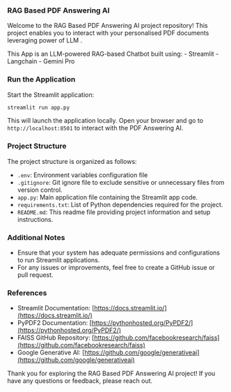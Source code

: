### RAG Based PDF Answering AI

Welcome to the RAG Based PDF Answering AI project repository! This project enables you to interact with your personalised PDF documents leveraging power of LLM . 

This App is an LLM-powered RAG-based Chatbot built using:
        - Streamlit 
        - Langchain 
        - Gemini Pro 


### **Run the Application**

   Start the Streamlit application:

   ```bash
   streamlit run app.py
   ```

   This will launch the application locally. Open your browser and go to `http://localhost:8501` to interact with the PDF Answering AI.

### Project Structure

The project structure is organized as follows:

- `.env`: Environment variables configuration file
- `.gitignore`: Git ignore file to exclude sensitive or unnecessary files from version control.
- `app.py`: Main application file containing the Streamlit app code.
- `requirements.txt`: List of Python dependencies required for the project.
- `README.md`: This readme file providing project information and setup instructions.

### Additional Notes

- Ensure that your system has adequate permissions and configurations to run Streamlit applications.
- For any issues or improvements, feel free to create a GitHub issue or pull request.

### References

- Streamlit Documentation: [https://docs.streamlit.io/](https://docs.streamlit.io/)
- PyPDF2 Documentation: [https://pythonhosted.org/PyPDF2/](https://pythonhosted.org/PyPDF2/)
- FAISS GitHub Repository: [https://github.com/facebookresearch/faiss](https://github.com/facebookresearch/faiss)
- Google Generative AI: [https://github.com/google/generativeai](https://github.com/google/generativeai)

Thank you for exploring the RAG Based PDF Answering AI project! If you have any questions or feedback, please reach out.
